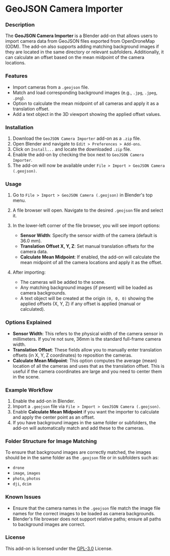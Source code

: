 # GeoJSON Camera Importer

### Description

The **GeoJSON Camera Importer** is a Blender add-on that allows users to import camera data from GeoJSON files exported from OpenDroneMap (ODM). The add-on also supports adding matching background images if they are located in the same directory or relevant subfolders. Additionally, it can calculate an offset based on the mean midpoint of the camera locations.

### Features
- Import cameras from a `.geojson` file.
- Match and load corresponding background images (e.g., `.jpg`, `.jpeg`, `.png`).
- Option to calculate the mean midpoint of all cameras and apply it as a translation offset.
- Add a text object in the 3D viewport showing the applied offset values.

### Installation

1. Download the `GeoJSON Camera Importer` add-on as a `.zip` file.
2. Open Blender and navigate to `Edit > Preferences > Add-ons`.
3. Click on `Install...` and locate the downloaded `.zip` file.
4. Enable the add-on by checking the box next to `GeoJSON Camera Importer`.
5. The add-on will now be available under `File > Import > GeoJSON Camera (.geojson)`.

### Usage

1. Go to `File > Import > GeoJSON Camera (.geojson)` in Blender's top menu.
2. A file browser will open. Navigate to the desired `.geojson` file and select it.
3. In the lower-left corner of the file browser, you will see import options:
   - **Sensor Width**: Specify the sensor width of the camera (default is 36.0 mm).
   - **Translation Offset X, Y, Z**: Set manual translation offsets for the camera data.
   - **Calculate Mean Midpoint**: If enabled, the add-on will calculate the mean midpoint of all the camera locations and apply it as the offset.

4. After importing:
   - The cameras will be added to the scene.
   - Any matching background images (if present) will be loaded as camera backgrounds.
   - A text object will be created at the origin `(0, 0, 0)` showing the applied offsets (X, Y, Z) if any offset is applied (manual or calculated).

### Options Explained

- **Sensor Width**: This refers to the physical width of the camera sensor in millimeters. If you're not sure, 36mm is the standard full-frame camera width.
- **Translation Offset**: These fields allow you to manually enter translation offsets (in X, Y, Z coordinates) to reposition the cameras. 
- **Calculate Mean Midpoint**: This option computes the average (mean) location of all the cameras and uses that as the translation offset. This is useful if the camera coordinates are large and you need to center them in the scene.

### Example Workflow

1. Enable the add-on in Blender.
2. Import a `.geojson` file via `File > Import > GeoJSON Camera (.geojson)`.
3. Enable **Calculate Mean Midpoint** if you want the importer to calculate and apply the center point as an offset.
4. If you have background images in the same folder or subfolders, the add-on will automatically match and add these to the cameras.

### Folder Structure for Image Matching

To ensure that background images are correctly matched, the images should be in the same folder as the `.geojson` file or in subfolders such as:
- `drone`
- `image`, `images`
- `photo`, `photos`
- `dji`, `dcim`

### Known Issues

- Ensure that the camera names in the `.geojson` file match the image file names for the correct images to be loaded as camera backgrounds.
- Blender's file browser does not support relative paths; ensure all paths to background images are correct.

### License

This add-on is licensed under the [GPL-3.0](https://opensource.org/licenses/GPL-3.0) License.
